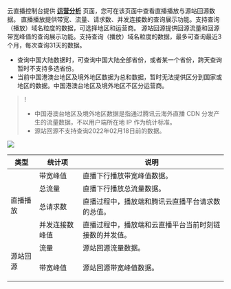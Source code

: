 云直播控制台提供 [**运营分析**](https://console.cloud.tencent.com/live/analysis/total) 页面，您可在该页面中查看直播播放与源站回源数据。
直播播放提供带宽、流量、请求数、并发连接数的查询展示功能。支持查询（播放）域名粒度的数据，可选择地区和运营商。
源站回源提供回源流量和回源带宽峰值的查询展示功能。支持查询（播放）域名粒度的数据，最多可查询最近3个月，每次查询31天的数据。
- 查询中国大陆数据时，可查询中国大陆全部省份，或者某一个省份，跨天查询暂时不支持多选省份。
- 当前中国港澳台地区及境外地区数据为总和数据，暂时无法提供区分到国家或地区的数据。中国港澳台地区及境外地区不区分运营商。

 
>! 
>-  中国港澳台地区及境外地区数据是指通过腾讯云海外直播 CDN 分发产生的流量数据，不以用户端所在地 IP 作为统计标准。
>-  源站回源不支持查询2022年02月18日前的数据。


![](https://qcloudimg.tencent-cloud.cn/raw/4f37918a46a07a5e1b19cebfecc50bab.png )

<table>
<thead><th>类型</th><th>统计项	</th><th>说明</th>
<thead>
<tbody><tr><td rowspan="4">直播播放<br></td>
<td>带宽峰值</td>
<td>直播下行播放带宽峰值数据。</td>
</tr><tr>
<td>总流量</td>
<td>直播下行播放总流量数据。</td>
</tr><tr>
<td>总请求数</td>
<td>直播过程中，播放端和腾讯云直播平台请求数的总值。</td>
</tr><tr>
<td>并发连接数峰值</td>
<td>直播过程中，播放端和云直播平台当前时刻链接数的并发值。</td></tr><tr><td rowspan="2">源站回源<br></td>
<td>流量</td>
<td>源站回源流量数据。</td>
</tr><tr>
<td>带宽峰值</td>
<td><p>源站回源带宽峰值数据。</p></td></tr></tbody>
</table>
